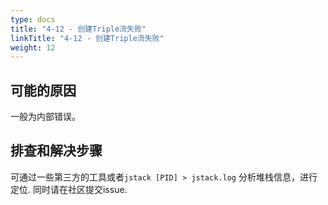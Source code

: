 ```yaml
---
type: docs
title: "4-12 - 创建Triple流失败"
linkTitle: "4-12 - 创建Triple流失败"
weight: 12
---
```


## 可能的原因

一般为内部错误。

## 排查和解决步骤

可通过一些第三方的工具或者`jstack [PID] > jstack.log` 分析堆栈信息，进行定位.
同时请在社区提交issue.

<p style="margin-top: 12rem;"> </p>